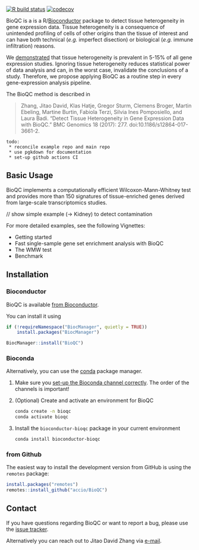 [![R build status](https://github.com/Accio/BioQC/workflows/R-CMD-check/badge.svg)](https://github.com/Accio/BioQC/actions)
[![codecov](https://codecov.io/gh/Accio/BioQC/branch/master/graph/badge.svg)](https://codecov.io/gh/Accio/BioQC)


BioQC is a is a R/[Bioconductor](https://bioconductor.org/packages/release/bioc/html/BioQC.html) package to detect tissue heterogeneity in gene expression data. 
Tissue heterogeneity is a consequence of unintended profiling of cells of other origins than the tissue of interest and can
have both technical (*e.g.* imperfect disection) or biological (*e.g.* immune infiltration) reasons. 

We [demonstrated](https://www.biorxiv.org/content/10.1101/2020.12.02.407809v1) that tissue heterogeneity is prevalent
in 5-15% of all gene expression studies. Ignoring tissue heterogeneity reduces statistical power of data analysis and can, in the worst case, invalidate the conclusions of a study.
Therefore, we propose applying BioQC as a routine step in every gene-expression analysis pipeline. 

The BioQC method is described in 

> Zhang, Jitao David, Klas Hatje, Gregor Sturm, Clemens Broger, Martin Ebeling, Martine Burtin, Fabiola Terzi, Silvia Ines Pomposiello, and Laura Badi.
> “Detect Tissue Heterogeneity in Gene Expression Data with BioQC.” BMC Genomics 18 (2017): 277. doi:10.1186/s12864-017-3661-2.

```
todo: 
 * reconcile example repo and main repo
 * use pgkdown for documentation
 * set-up github actions CI 
```



## Basic Usage

BioQC implements a computationally efficient Wilcoxon-Mann-Whitney test and provides more than 150 signatures of tissue-enriched genes derived from large-scale transcriptomics studies. 

// show simple example (-> Kidney) to detect contamination

For more detailed examples, see the following Vignettes: 
 * Getting started
 * Fast single-sample gene set enrichment analysis with BioQC 
 * The WMW test
 * Benchmark

## Installation

### Bioconductor
BioQC is available [from Bioconductor](https://www.bioconductor.org/packages/release/bioc/html/BioQC.html). 

You can install it using 
```R
if (!requireNamespace("BiocManager", quietly = TRUE))
    install.packages("BiocManager")

BiocManager::install("BioQC")
```

### Bioconda
Alternatively, you can use the [conda](https://docs.conda.io/en/latest/miniconda.html) package
manager. 

1. Make sure you [set-up the Bioconda channel correctly](https://bioconda.github.io/user/install.html#set-up-channels). The order of the channels is important!
2. (Optional) Create and activate an environment for BioQC
   
   ```bash
   conda create -n bioqc
   conda activate bioqc
   ```

3. Install the `bioconductor-bioqc` package in your current environment
   
   ```bash
   conda install bioconductor-bioqc
   ```

### from Github

The easiest way to install the development version from GitHub is using the `remotes` package: 

```R
install.packages("remotes")
remotes::install_github("accio/BioQC")
```

## Contact

If you have questions regarding BioQC or want to report a bug, please use the [issue tracker](https://github.com/accio/BioQC/issues). 

Alternatively you can reach out to Jitao David Zhang via [e-mail](jitao_david.zhang@roche.com).
